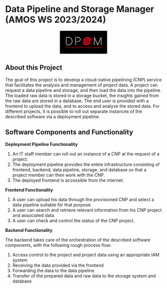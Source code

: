 # Data Pipeline and Storage Manager (AMOS WS 2023/2024)
<p align="center">
<img src="Deliverables%2Fsprint-01%2FDPSM%20Team%20Logo.jpg"  width="30%" height="30%">
</p>

## About this Project
The goal of this project is to develop a cloud-native pipelining (CNP) service that facilitates the analysis and management of project data. A project can request a data pipeline and storage, and then load the data into the pipeline. The loaded raw data is stored in a storage bucket, the insights gained from the raw data are stored in a database. The end user is provided with a frontend to upload the data, and to access and analyze the stored data. For different projects, it is possible to roll out separate instances of the described software via a deployment pipeline.

## Software Components and Functionality

**Deployment Pipeline Functionality**
1. An IT staff member can roll out an instance of a CNP at the request of a project.
2. The deployment pipeline provides the entire infrastructure consisting of frontend, backend, data pipeline, storage, and database so that a project member can then work with the CNP.
3. The deployed frontend is accessible from the internet.

**Frontend Functionality**
1. A user can upload his data through the provisioned CNP and select a data pipeline suitable for that purpose.
2. A user can search and retrieve relevant information from his CNP project and associated data.
3. A user can check and control the status of the CNP project.

**Backend Functionality**

The backend takes care of the orchestration of the described software components, with the following rough process flow:
1. Access control to the project and project data using an appropriate IAM system
2. Receiving the data provided via the frontend
3. Forwarding the data to the data pipeline
4. Transfer of the prepared data and raw data to the storage system and database
